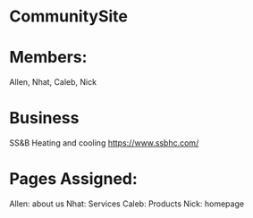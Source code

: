 # CommunitySite

# Members:
Allen, Nhat, Caleb, Nick

# Business
SS&B Heating and cooling
https://www.ssbhc.com/

# Pages Assigned:
Allen: about us
Nhat: Services
Caleb: Products
Nick: homepage